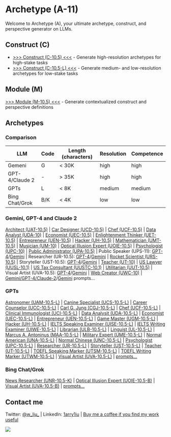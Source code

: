 # Archetype (A-11)

Welcome to Archetype (A), your ultimate archetype, construct, and perspective generator on LLMs.

## Construct (C)

- [>>> Construct (C-10.5) <<<](https://chat.openai.com/share/74206dc9-50ce-4716-99dc-04015d102b34) - Generate high-resolution archetypes for high-stake tasks 
- [>>> Construct (C-10.5-L) <<<](https://chat.openai.com/g/g-ZR3w4e0RR-construct-c) - Generate medium- and low-resolution archetypes for low-stake tasks 

## Module (M)

[>>> Module (M-10.5) <<<](https://chat.openai.com/g/g-pbGPf7Dfa-module-m) - Generate contextualized construct and perspective definitions 

## Archetypes

### Comparison 

| LLM | Code | Length (characters) | Resolution | Competence |
|---|---|---|---|---|
| Gemeni | G | < 30K | high | high |
| GPT-4/Claude 2 | - | > 35K | high | high |
| GPTs | L | < 8K | medium | medium |
| Bing Chat/Grok | B/K | < 4K | low | low |

### Gemini, GPT-4 and Claude 2

[Architect (UAT-10.5)](https://chat.openai.com/share/ae3ad780-f2e2-4461-8407-593c32bc0734) | [Car Designer (UCD-10.5)](https://chat.openai.com/share/d7447542-50eb-4a6c-8d7c-1173ba687968) | [Chef (UCF-10.5)](https://chat.openai.com/share/96ad199d-da7c-4f19-b3c8-9e4e63d5951f) | [Data Analyst (UDA-10)](https://chat.openai.com/share/48832ede-fb02-49ae-a319-6b6dcd082f70) | [Economist (UEC-10.5)](https://chat.openai.com/share/14206929-8b4c-438c-bca6-f1356952f6e0) | [Enlightenment Thinker (UET-10.5)](https://chat.openai.com/share/bb6506ad-35bd-4ec6-b511-337cefee8a7a) | [Entrepreneur (UEN-10.5)](https://chat.openai.com/share/3994fc10-59fd-4374-8991-2659717cfcc2) | [Hacker (UH-10.5)](https://chat.openai.com/share/29b18dfe-5f01-4134-8dd6-df9ed8ffd3b4) | [Mathematician (UMT-10.5)](https://chat.openai.com/share/4d5a79f6-f2b8-458d-a2d4-9fd549a897dc) | [Musician (UM-10)](https://chat.openai.com/share/20e9ceaa-5971-4401-aec9-5ad9b47a6051) | [Optical Illusion Expert (UOIE-10.5)](https://chat.openai.com/share/a2f32e9b-94a6-4b64-9cfb-53f101c7afce) | [Psychologist (UPC-10)](https://chat.openai.com/share/adbbea5b-ab8d-4362-a1f7-21b6d499eb64) | [Public Administrator (UPA-10.5)](https://chat.openai.com/share/2e6609ef-ede8-4f51-993c-c36afa6e425b) | Public Speaker (UPS-11): [GPT-4](https://chat.openai.com/share/d49d6097-d1e2-4270-81d7-ec2484fd959d)/[Gemini](https://g.co/bard/share/cfdbb2930de4) | Researcher (UR-10.5): [GPT-4](https://chat.openai.com/share/c4150382-2f5d-4e98-8630-961351704c5f)/[Gemini](https://g.co/bard/share/0dd27dc165f7) | [Rocket Scientist (URS-10.5)](https://chat.openai.com/share/3a1db8d6-5e63-4d7a-977c-7c6a40ccde96) | Storyteller (UST-10.5): [GPT-4](https://chat.openai.com/share/f7e7bb1b-daaa-450b-8283-1cb0d70fffac)/[Gemini](https://g.co/bard/share/482febe344d5) | [Teacher (UT-10)](https://chat.openai.com/share/ac728205-9747-457b-a18b-75ac35510751) | [US Lawyer (UUSL-10.1)](https://chat.openai.com/share/d6b0bc93-f95d-408f-b952-d04b36f73058) | [US Tax Consultant (UUSTC-10.1)](https://chat.openai.com/share/180691a3-865d-4ed2-bf86-fdc7da22ff68) | [Utilitarian (UUT-10.5)](https://chat.openai.com/share/b2bb08af-fe61-4ee1-bedf-f7e932e0b2d6) | Visual Artist (UVA-10.5): [GPT-4](https://chat.openai.com/share/1b839218-beec-4caa-99d6-617b64093877)/[Gemini](https://bard.google.com/share/30e005f355f7) | [Web Creator (UWC-10)](https://chat.openai.com/share/ccb36aa8-455f-42d5-8785-8015b33513a4) | [Gemini/GPT-4/Claude-2](https://github.com/1arry1iu/archetype/tree/main/Archetypal%20Personas)/[Gemini](https://github.com/1arry1iu/archetype/tree/main/Bard) prompts...

### GPTs

[Astronomer (UAM-10.5-L)](https://chat.openai.com/g/g-DhvzBQKLz-universal-astronomer-uam) | [Canine Specialist (UCS-10.5-L)](https://chat.openai.com/g/g-Cc9XQo37L-universal-canine-specialist-ucs) | [Career Counselor (UCC-10.5-L)](https://chat.openai.com/g/g-0LRlMdiQX-universal-career-counselor-ucc) | [Carl G. Jung (CGJ-10.5-L)](https://chat.openai.com/g/g-S6aMsDoYi-carl-g-jung-cgj) | [Chef (UCF-10.5-L)](https://chat.openai.com/g/g-93ThuDHcx-universal-chef-ucf) | [Clinical Immunologist (UCI-10.5-L)](https://chat.openai.com/g/g-urOsAwPlz-universal-clinical-immunologist-uci) | [Data Analysit (UDA-10.5-L)](https://chat.openai.com/g/g-UnHVJnGaf-universal-data-analyst-uda) | [Economist (UEC-10.5-L)](https://chat.openai.com/g/g-ZKx7oeVvs-universal-economist-uec) | [Entrepreneur (UEN-10.5-L)](https://chat.openai.com/g/g-5j5cYSts5-universal-entrepreneur-uen) | [Game Master (UGM-10.5-L)](https://chat.openai.com/g/g-E8z12YboN-universal-game-master-ugm) | [Hacker (UH-10.5-L)](https://chat.openai.com/g/g-bGkn7Cr4z-universal-hacker-uh) | [IELTS Speaking Examiner (UISE-10.5-L)](https://chat.openai.com/g/g-DzR8WYdYW-universal-ielts-speaking-examiner-uise) | [IELTS Writing Examiner (UIWE-10.5-L)](https://chat.openai.com/g/g-zvKrMa3Sm-universal-ielts-writing-examiner-uiwe) | [Librarian (ULB-10.5-L)](https://chat.openai.com/g/g-E5SqgRWH8-universal-librarian-ulb) | [Linguist (UL-10.5-L)](https://chat.openai.com/g/g-dj4afPM2J-universal-linguist-ul) | [Marcus A. Antoninus (MAA-10.5-L)](https://chat.openai.com/g/g-A8DEoiDll-marcus-a-antoninus-maa) | [Military Expert (UME-10.5-L)](https://chat.openai.com/g/g-RQDOeB4Ez-universal-military-expert-ume) | [Normal American (UNA-10.5-L)](https://chat.openai.com/g/g-n2vLRmF26-universal-normal-american-una) | [Normal Chinese (UNC-10.5-L)](https://chat.openai.com/g/g-CURKUcxvV-universal-normal-chinese-unc) | [Psychologist (UPC-10.5-L)](https://chat.openai.com/g/g-gktcTLs6E-universal-psychologist-upc) | [Researcher (UR-10.5-L)](https://chat.openai.com/g/g-kf6WevEpP-universal-researcher-ur) | [Storyteller (UST-10.5-L)](https://chat.openai.com/g/g-i2KB66rSE-universal-storyteller-ust) | [Teacher (UT-10.5-L)](https://chat.openai.com/g/g-iyMu9FxdB-universal-teacher) | [TOEFL Speaking Marker (UTSM-10.5-L)](https://chat.openai.com/g/g-M7vSdiwDd-universal-toefl-speaking-marker-utsm) | [TOEFL Writing Marker (UTWM-10.5-L)](https://chat.openai.com/g/g-3KZqMpXd8-universal-toefl-writing-marker-utwm) | [Visual Artist (UVA-10.5-L)](https://chat.openai.com/g/g-DajFS86Q5-universal-visual-artist-uva) | [prompts...](https://github.com/1arry1iu/archetype/tree/main/GPTs)

### Bing Chat/Grok

[News Researcher (UNR-10.5-K)](https://github.com/1arry1iu/archetype/blob/main/Grok/UNR-K) | [Optical Illusion Expert (UOIE-10.5-B)](https://sl.bing.net/9jMAiyDRfg) | [Visual Artist (UVA-10.5-B)](https://sl.bing.net/dQzgJ7UQeLk) | [prompts...](https://github.com/1arry1iu/archetype/tree/main/Bing%20Chat)

## Contact me

Twitter: [@w_liu_](https://twitter.com/w_liu_) | LinkedIn: [1arry1iu](https://www.linkedin.com/in/1arry1iu/) | [Buy me a coffee if you find my work useful](https://www.buymeacoffee.com/1arry1iu)

![](https://github.com/1arry1iu/everything/blob/main/A_Avatar.png)

